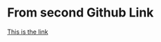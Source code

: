 # From second Github Link

[This is the link](https://github.com/NdauwaRafael/javascriptPracticeLesson/blob/lesson-3-objects/lesson_3_assignment.md)